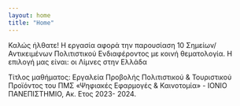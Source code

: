 ```yaml
---
layout: home
title: "Home"
---
```


Καλώς ήλθατε!
Η εργασία αφορά την παρουσίαση 10 Σημείων/Αντικειμένων Πολιτιστικού Ενδιαφέροντος με κοινή θεματολογία. 
Η επιλογή μας είναι: οι Λίμνες στην Ελλάδα

Τίτλος μαθήματος: Εργαλεία Προβολής Πολιτιστικού & Τουριστικού Προϊόντος του ΠΜΣ «Ψηφιακές Εφαρμογές & Καινοτομία» - ΙΟΝΙΟ ΠΑΝΕΠΙΣΤΗΜΙΟ, 
Ακ. Ετος 2023- 2024.

